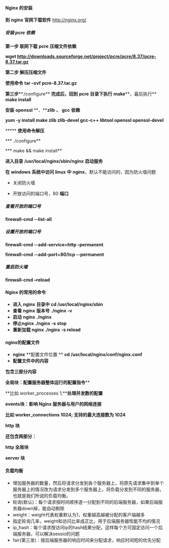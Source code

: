 #### **Nginx** **的安装**

**到** **nginx** **官网下载软件**  http://nginx.org/



##### **安装** **pcre** **依赖**

**第一步 联网下载** **pcre** **压缩文件依赖**

**wget http://downloads.sourceforge.net/project/pcre/pcre/8.37/pcre-8.37.tar.gz**

**第二步 解压压缩文件**

**使用命令** **tar –xvf pcre-8.37.tar.gz**

**第三步****./configure** **完成后，回到** **pcre** **目录下执行** **make****，最后执行** **make install**



**安装** **openssl** **、****zlib** **、** **gcc** **依赖**

**yum -y install make zlib zlib-devel gcc-c++ libtool openssl openssl-devel**



***** **使用命令解压**

*** ./configure**

*** make && make install**

**进入目录** **/usr/local/nginx/sbin/nginx** **启动服务**



**在** **windows** **系统中访问** **linux** **中** **nginx**，默认不能访问的，因为防火墙问题

- 关闭防火墙

- 开放访问的端口号，80 **端口**



##### 查看开放的端口号

**firewall-cmd --list-all**



##### 设置开放的端口号

**firewall-cmd --add-service=http –permanent**

**firewall-cmd --add-port=80/tcp --permanent**



##### 重启防火墙

**firewall-cmd –reload**





#### **Nginx** **的常用的命令**

- **进入** **nginx** **目录中**  **cd /usr/local/nginx/sbin**
- **查看** **nginx** **版本号** **./nginx -v**
- **启动** **nginx ./nginx**
- **停止nginx  ./nginx -s stop**
- **重新加载 nginx  ./nginx -s reload**





#### nginx的配置文件

- **nginx** **配置文件位置 ** **cd /usr/local/nginx/conf/nginx.conf**
- **配置文件中的内容**

**包含三部分内容**

**全局块：配置服务器整体运行的配置指令****

**比如 worker_processes 1;****处理并发数的配置**



**events块：影响 Nginx 服务器与用户的网络连接**

**比如 worker_connections 1024; 支持的最大连接数为 1024**



**http 块**

**还包含两部分：**

**http 全局块**

**server 块**





#### 负载均衡

- 增加服务器的数量，然后将请求分发到各个服务器上，将原先请求集中到单个服务器上的情况改为请求分发到多个服务器上，将负载分发到不同的服务器，也就是我们所说的负载均衡。
- 轮询(默认)：每个请求按时间顺序逐一分配到不同的后端服务器，如果后端服务器down掉，能自动剔除
- weight：weight代表权重默认为1，权重越高越被分配的客户端越多
- 指定轮询几率，weight和访问比率成正比，用于后端服务器性能不均的情况
- ip_hash：每个请求按访问ip的hash结果分配，这样每个方可固定访问一个后端服务器，可以解决sessio的问题
- fair(第三发)：按后端服务器的响应时间来分配请求，响应时间短的优先分配

